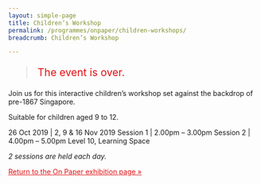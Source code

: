 ```yaml
---
layout: simple-page
title: Children’s Workshop
permalink: /programmes/onpaper/children-workshops/
breadcrumb: Children’s Workshop

---
```


<blockquote style="color: #E21216; font-size: 150%;">The event is over.</blockquote>

Join us for this interactive children’s workshop set against the backdrop of pre-1867 Singapore. 

Suitable for children aged 9 to 12.

26 Oct 2019 | 2, 9 & 16 Nov 2019
Session 1 | 2.00pm – 3.00pm
Session 2 | 4.00pm – 5.00pm
Level 10, Learning Space

_2 sessions are held each day._

<a href="/exhibitions/past-exhibitions/onpaper/" style="color:#E21216;">Return to the On Paper exhibition page &#187;</a>
